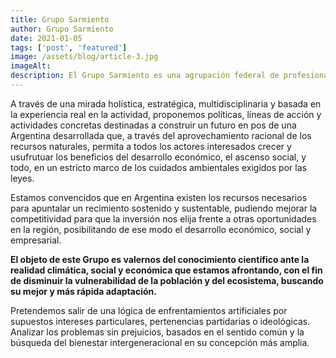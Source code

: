 ```yaml
---
title: Grupo Sarmiento
author: Grupo Sarmiento
date: 2021-01-05
tags: ['post', 'featured']
image: /assets/blog/article-3.jpg
imageAlt: 
description: El Grupo Sarmiento es una agrupación federal de profesionales de la minería comprometidos con el progreso, provenientes principalmente desde los ámbitos académicos, profesionales y políticos relacionados con la industria minera.
---
```


A través de una mirada holística, estratégica, multidisciplinaria y basada en la experiencia real en la actividad, proponemos políticas, líneas de acción y actividades concretas destinadas a construir un futuro en pos de una Argentina desarrollada que, a través del aprovechamiento racional de los recursos naturales, permita a todos los actores interesados crecer y usufrutuar los beneficios del desarrollo económico, el ascenso social, y todo, en un estricto marco de los cuidados ambientales exigidos por las leyes.

Estamos convencidos que en Argentina existen los recursos necesarios para apuntalar un recimiento sostenido y sustentable, pudiendo mejorar la competitividad para que la inversión nos elija frente a otras oportunidades en la región, posibilitando de ese modo el desarrollo económico, social y empresarial.

**El objeto de este Grupo es valernos del conocimiento científico ante la realidad climática, social y económica que estamos afrontando, con el fin de disminuir la vulnerabilidad de la población y del ecosistema, buscando su mejor y más rápida adaptación.**

Pretendemos salir de una lógica de enfrentamientos artificiales por supuestos intereses particulares, pertenencias partidarias o ideológicas. Analizar los problemas sin prejuicios, basados en el sentido común y la búsqueda del bienestar intergeneracional en su concepción más amplia.
